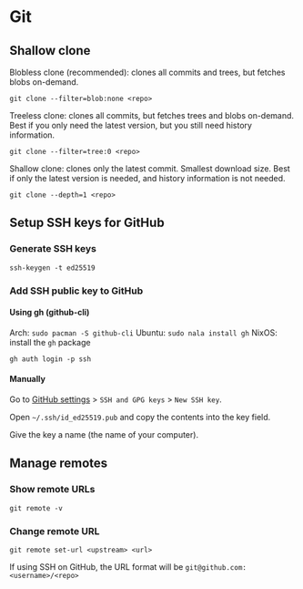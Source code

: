 # Git

## Shallow clone

Blobless clone (recommended): clones all commits and trees, but fetches blobs on-demand.
```
git clone --filter=blob:none <repo>
```
Treeless clone: clones all commits, but fetches trees and blobs on-demand. Best if you only need
the latest version, but you still need history information.
```
git clone --filter=tree:0 <repo>
```
Shallow clone: clones only the latest commit. Smallest download size. Best if only the latest
version is needed, and history information is not needed.
```
git clone --depth=1 <repo>
```

## Setup SSH keys for GitHub

### Generate SSH keys
```
ssh-keygen -t ed25519
```

### Add SSH public key to GitHub

#### Using gh (github-cli)
Arch: `sudo pacman -S github-cli`
Ubuntu: `sudo nala install gh`
NixOS: install the `gh` package

```
gh auth login -p ssh
```

#### Manually

Go to [GitHub settings](https://github.com/settings) > `SSH and GPG keys` > `New SSH key`.

Open `~/.ssh/id_ed25519.pub` and copy the contents into the key field.

Give the key a name (the name of your computer).

## Manage remotes

### Show remote URLs
```
git remote -v
```

### Change remote URL
```
git remote set-url <upstream> <url>
```
If using SSH on GitHub, the URL format will be `git@github.com:<username>/<repo>`
